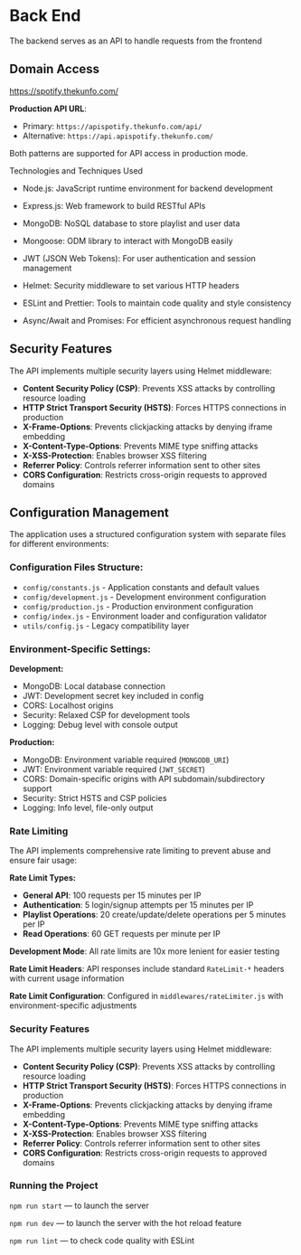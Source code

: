# Back End

The backend serves as an API to handle requests from the frontend

## Domain Access

https://spotify.thekunfo.com/

**Production API URL**:

- Primary: `https://apispotify.thekunfo.com/api/`
- Alternative: `https://api.apispotify.thekunfo.com/`

Both patterns are supported for API access in production mode.

Technologies and Techniques Used

- Node.js: JavaScript runtime environment for backend development

- Express.js: Web framework to build RESTful APIs

- MongoDB: NoSQL database to store playlist and user data

- Mongoose: ODM library to interact with MongoDB easily

- JWT (JSON Web Tokens): For user authentication and session management

- Helmet: Security middleware to set various HTTP headers

- ESLint and Prettier: Tools to maintain code quality and style consistency

- Async/Await and Promises: For efficient asynchronous request handling

## Security Features

The API implements multiple security layers using Helmet middleware:

- **Content Security Policy (CSP)**: Prevents XSS attacks by controlling resource loading
- **HTTP Strict Transport Security (HSTS)**: Forces HTTPS connections in production
- **X-Frame-Options**: Prevents clickjacking attacks by denying iframe embedding
- **X-Content-Type-Options**: Prevents MIME type sniffing attacks
- **X-XSS-Protection**: Enables browser XSS filtering
- **Referrer Policy**: Controls referrer information sent to other sites
- **CORS Configuration**: Restricts cross-origin requests to approved domains

## Configuration Management

The application uses a structured configuration system with separate files for different environments:

### Configuration Files Structure:

- `config/constants.js` - Application constants and default values
- `config/development.js` - Development environment configuration
- `config/production.js` - Production environment configuration
- `config/index.js` - Environment loader and configuration validator
- `utils/config.js` - Legacy compatibility layer

### Environment-Specific Settings:

**Development:**

- MongoDB: Local database connection
- JWT: Development secret key included in config
- CORS: Localhost origins
- Security: Relaxed CSP for development tools
- Logging: Debug level with console output

**Production:**

- MongoDB: Environment variable required (`MONGODB_URI`)
- JWT: Environment variable required (`JWT_SECRET`)
- CORS: Domain-specific origins with API subdomain/subdirectory support
- Security: Strict HSTS and CSP policies
- Logging: Info level, file-only output

### Rate Limiting

The API implements comprehensive rate limiting to prevent abuse and ensure fair usage:

**Rate Limit Types:**
- **General API**: 100 requests per 15 minutes per IP
- **Authentication**: 5 login/signup attempts per 15 minutes per IP
- **Playlist Operations**: 20 create/update/delete operations per 5 minutes per IP
- **Read Operations**: 60 GET requests per minute per IP

**Development Mode**: All rate limits are 10x more lenient for easier testing

**Rate Limit Headers**: API responses include standard `RateLimit-*` headers with current usage information

**Rate Limit Configuration**: Configured in `middlewares/rateLimiter.js` with environment-specific adjustments

### Security Features

The API implements multiple security layers using Helmet middleware:

- **Content Security Policy (CSP)**: Prevents XSS attacks by controlling resource loading
- **HTTP Strict Transport Security (HSTS)**: Forces HTTPS connections in production
- **X-Frame-Options**: Prevents clickjacking attacks by denying iframe embedding
- **X-Content-Type-Options**: Prevents MIME type sniffing attacks
- **X-XSS-Protection**: Enables browser XSS filtering
- **Referrer Policy**: Controls referrer information sent to other sites
- **CORS Configuration**: Restricts cross-origin requests to approved domains

### Running the Project

`npm run start` — to launch the server

`npm run dev` — to launch the server with the hot reload feature

`npm run lint` — to check code quality with ESLint

